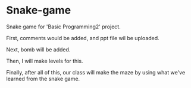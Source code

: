 # Snake-game
Snake game for 'Basic Programming2' project.

First, comments would be added, and ppt file wil be uploaded.

Next, bomb will be added.

Then, I will make levels for this.

Finally, after all of this, our class will make the maze by using what we've learned from the snake game.
